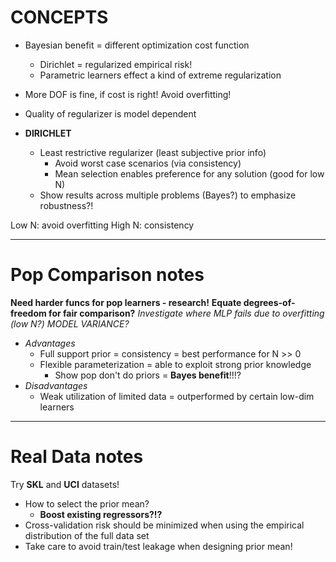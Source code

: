 # CONCEPTS
- Bayesian benefit = different optimization cost function
  - Dirichlet = regularized empirical risk!
  - Parametric learners effect a kind of extreme regularization
- More DOF is fine, if cost is right! Avoid overfitting!
- Quality of regularizer is model dependent

- **DIRICHLET**
  - Least restrictive regularizer (least subjective prior info)
    - Avoid worst case scenarios (via consistency)
    - Mean selection enables preference for any solution (good for low N)
  - Show results across multiple problems (Bayes?) to emphasize robustness?!

Low N: avoid overfitting
High N: consistency


---
# Pop Comparison notes
**Need harder funcs for pop learners - research!**
**Equate degrees-of-freedom for fair comparison?**
*Investigate where MLP fails due to overfitting (low N?) MODEL VARIANCE?*

- *Advantages*
  - Full support prior = consistency = best performance for N >> 0
  - Flexible parameterization = able to exploit strong prior knowledge
    - Show pop don't do priors = **Bayes benefit**!!!?
- *Disadvantages*
  - Weak utilization of limited data = outperformed by certain low-dim learners



---
# Real Data notes
Try **SKL** and **UCI** datasets!

- How to select the prior mean?
  - **Boost existing regressors?!?**
- Cross-validation risk should be minimized when using the empirical distribution of the full data set
- Take care to avoid train/test leakage when designing prior mean!
